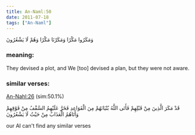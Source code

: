```yaml
---
title: An-Naml:50
date: 2011-07-18
tags: ["An-Naml"]
---
```

وَمَكَرُوا مَكْرًا وَمَكَرْنَا مَكْرًا وَهُمْ لَا يَشْعُرُونَ
### meaning: 
They devised a plot, and We [too] devised a plan, but they were not aware.
### similar verses: 

[An-Nahl:26](/16/26) (sim:50.1%)

قَدْ مَكَرَ الَّذِينَ مِنْ قَبْلِهِمْ فَأَتَى اللَّهُ بُنْيَانَهُمْ مِنَ الْقَوَاعِدِ فَخَرَّ عَلَيْهِمُ السَّقْفُ مِنْ فَوْقِهِمْ وَأَتَاهُمُ الْعَذَابُ مِنْ حَيْثُ لَا يَشْعُرُونَ

our AI can't find any similar verses



